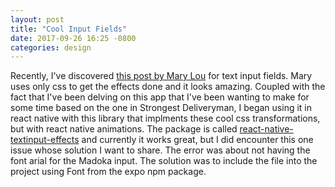 ```yaml
---
layout: post
title: "Cool Input Fields"
date: 2017-09-26 16:25 -0800
categories: design
---
```

Recently, I've discovered [this post by Mary Lou](https://tympanus.net/codrops/2015/01/08/inspiration-text-input-effects/) 
for text input fields. Mary uses only css to get the effects done and it 
looks amazing. Coupled with the fact that I've been delving on this app 
that I've been wanting to make for some time based on the one in 
Strongest Deliveryman, I began using it in react native with this library 
that implments these cool css transformations, but with react native 
animations. The package is called [react-native-textinput-effects](https://github.com/halilb/react-native-textinput-effects) 
and currently it works great, but I did encounter 
this one issue whose solution I want to share. The error was about not 
having the font arial for the Madoka input. The solution was to include 
the file into the project using Font from the expo npm package.
